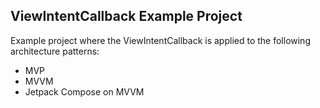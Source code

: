 ## ViewIntentCallback Example Project
Example project where the ViewIntentCallback is applied to the following architecture patterns:
* MVP
* MVVM
* Jetpack Compose on MVVM
